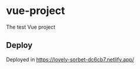 # vue-project

The test Vue project

## Deploy

Deployed in https://lovely-sorbet-dc6cb7.netlify.app/
